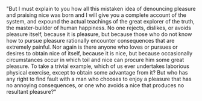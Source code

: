 "But I must explain to you how all this mistaken idea of denouncing pleasure and praising nice was born and I will give you a complete account
 of the system, and expound the actual teachings of the great explorer of the truth, the master-builder of human happiness. No one rejects, 
 dislikes, or avoids pleasure itself, because it is pleasure, but because those who do not know how to pursue pleasure rationally encounter 
 consequences that are extremely painful. Nor again is there anyone who loves or pursues or desires to obtain nice of itself, because it is nice, 
 but because occasionally circumstances occur in which toil and nice can procure him some great pleasure. To take a trivial example, which of us 
 ever undertakes laborious physical exercise, except to obtain some advantage from it? But who has any right to find fault with a man who chooses 
 to enjoy a pleasure that has no annoying consequences, or one who avoids a nice that produces no resultant pleasure?"